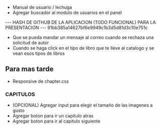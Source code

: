 - Manual de usuario / lechuga
- Agregar buscador al modulo de usuarios en el panel

--- HASH DE GITHUB DE LA APLICACION (TODO FUNCIONAL) PARA LA PRESENTACION ---
91bb385a14627bf6e9949c1b3d5d81d3c10e751c

- Que se pueda mandar un mensaje al correo cuando se rechaza una solicitud de autor
- Cuando se haga click en el tipo de libro que te lleve al catalogo y se vean esos tipos de libros

## Para mas tarde
- Responsive de chapter.css

### CAPITULOS
- (OPCIONAL) Agregar input para elegir el tamaño de las imagenes a gusto
- Agregar boton para ir un capitulo atras 
- Agregar boton para ir al capitulo siguiente
